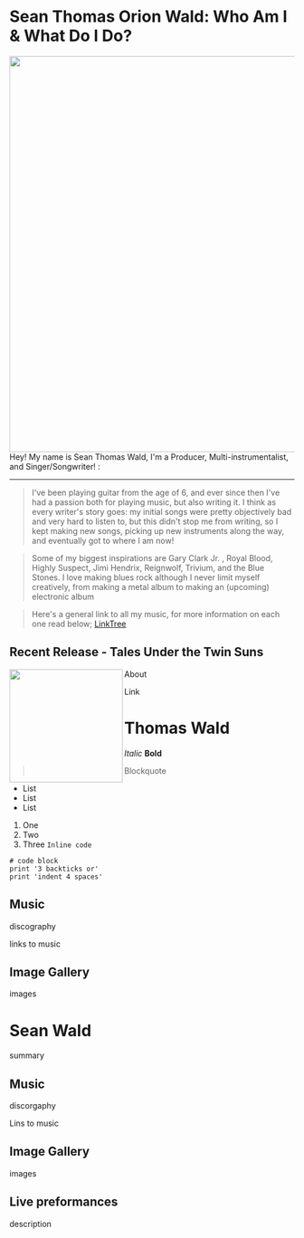 # Sean Thomas Orion Wald: Who Am I & What Do I Do?
<img align="left" src="MusicMe.png" width="550" height="700">
Hey! My name is Sean Thomas Wald, 
I'm a Producer, 
Multi-instrumentalist,
and Singer/Songwriter!
:

---
>I've been playing guitar from the age of 6, and ever since then I've had a passion both for playing music, but also writing it. I think as every writer's story goes: my initial songs were pretty objectively bad and very hard to listen to, but this didn't stop me from writing, so I kept making new songs, picking up new instruments along the way, and eventually got to where I am now!

>Some of my biggest inspirations are Gary Clark Jr. , Royal Blood, Highly Suspect, Jimi Hendrix, Reignwolf, Trivium, and the Blue Stones. I love making blues rock although I never limit myself creatively, from making a metal album to making an (upcoming) electronic album

>Here's a general link to all my music, for more information on each one read below; 
[LinkTree](https://linktr.ee/thomaswald)

## Recent Release - Tales Under the Twin Suns
<img align="left" src="https://m.media-amazon.com/images/I/51f9ZbJrPvL._UXNaN_FMjpg_QL85_.jpg" width="200" height="200">

About

Link
# Thomas Wald
*Italic*
**Bold**
> Blockquote
* List
* List
* List
1. One
2. Two
3. Three
`Inline code`
```
# code block
print '3 backticks or'
print 'indent 4 spaces'
```
## Music
discography

links to music
## Image Gallery
images
# Sean Wald
summary
## Music
discorgaphy

Lins to music
## Image Gallery
images
## Live preformances
description
